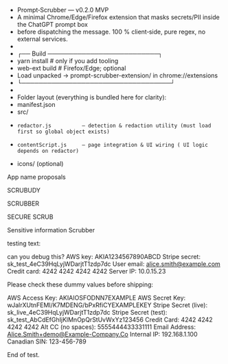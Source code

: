
 * Prompt‑Scrubber — v0.2.0 MVP
 * A minimal Chrome/Edge/Firefox extension that masks secrets/PII inside the ChatGPT prompt box
 * before dispatching the message. 100 % client‑side, pure regex, no external services.
 *
 * ┌── Build ──────────────────────────┐
 *   yarn install      # only if you add tooling
 *   web-ext build     # Firefox/Edge; optional
 *   Load unpacked → prompt-scrubber-extension/ in chrome://extensions
 * └───────────────────────────────────┘
 *
 * Folder layout (everything is bundled here for clarity):
 *   manifest.json
 *   src/
 *     redactor.js          — detection & redaction utility (must load first so global object exists)
 *     contentScript.js     — page integration & UI wiring ( UI logic depends on redactor)
 *   icons/ (optional)
 


App name proposals

SCRUBUDY

SCRUBBER

SECURE SCRUB

Sensitive information Scrubber 


testing text:

can you debug this?  AWS key: AKIA1234567890ABCD Stripe secret: sk_test_4eC39HqLyjWDarjtT1zdp7dc User email: alice.smith@example.com Credit card: 4242 4242 4242 4242 Server IP: 10.0.15.23



Please check these dummy values before shipping:

AWS Access Key:      AKIAIOSFODNN7EXAMPLE
AWS Secret Key:     wJalrXUtnFEMI/K7MDENG/bPxRfiCYEXAMPLEKEY
Stripe Secret (live):  sk_live_4eC39HqLyjWDarjtT1zdp7dc
Stripe Secret (test):  sk_test_AbCdEfGhIjKlMnOpQrStUvWxYz123456
Credit Card:         4242 4242 4242 4242
Alt CC (no spaces):  5555444433331111
Email Address:       Alice.Smith+demo@Example-Company.Co
Internal IP:         192.168.1.100
Canadian SIN:        123-456-789

End of test.


